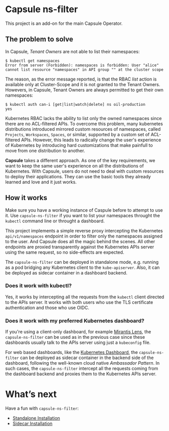# Capsule ns-filter
This project is an add-on for the main Capsule Operator.

## The problem to solve
In Capsule, _Tenant Owners_ are not able to list their namespaces:

```
$ kubectl get namespaces
Error from server (Forbidden): namespaces is forbidden: User "alice" cannot list resource "namespaces" in API group "" at the cluster scope
```

The reason, as the error message reported, is that the RBAC _list_ action is available only at Cluster-Scope and it is not granted to the Tenant Owners. Howevers, in Capsule, Tenant Owners are always permitted to get their own namespaces:

```
$ kubectl auth can-i [get|list|watch|delete] ns oil-production
yes
```

Kubernetes RBAC lacks the ability to list only the owned namespaces since there are no ACL-filtered APIs. To overcome this problem, many kubernetes distributions introduced mirrored custom resources of namespaces, called `Projects`, `Workspaces`, `Spaces`, or similar, supported by a custom set of ACL-filtered APIs. However, this leads to radically change the user's experience of Kubernetes by introducing hard customizations that make painfull to move from one distribution to another. 

**Capsule** takes a different approach. As one of the key requirements, we want to keep the same user's experience on all the distributions of Kubernetes. With Capsule, users do not need to deal with custom resources to deploy their applications. They can use the basic tools they already learned and love and it just works.

## How it works
Make sure you have a working instance of Caspule before to attempt to use it. Use `capsule-ns-filter` if you want to list your namespaces throught the `kubectl` command line or throught a dashboard.

This project implements a simple reverse proxy intercepting the Kubernetes
`api/v1/namespaces` endpoint in order to filter only the namespaces assigned to the user. And Capsule does all the magic behind the scenes. All other endpoints are proxied transparently against the Kubernetes APIs server using the same request, so no side-effects are expected. 

The `capsule-ns-filter` can be deployed in standalone mode, e.g. running as a pod bridging any Kubernetes client to the `kube-apiserver`. Also, it can be deployed as sidecar container in a dashboard backend. 

### Does it work with kubectl?
Yes, it works by intercepting all the requests from the `kubectl` client directed to the APIs server. It works with both users who use the TLS certificate authentication and those who use OIDC. 

### Does it work with my preferred Kubernetes dashboard?
If you're using a client-only dashboard, for example [Mirantis Lens](https://k8slens.dev/), the `capsule-ns-filter` can be used as in the previous case since these dashboards usually talk to the APIs server using just a `kubeconfig` file.

For web based dashboards, like the [Kubernetes Dashboard](https://github.com/kubernetes/dashboard), the `capsule-ns-filter` can be deployed as sidecar container in the backend side of the dashboard, following the well-known cloud native _Ambassador Pattern_. In such cases, the `capsule-ns-filter` intercept all the requests coming from the dashboard backend and proxies them to the Kubernetes APIs server.

# What’s next
Have a fun with `capsule-ns-filter`:

* [Standalone Installation](./standalone.md)
* [Sidecar Installation](./sidecar.md)